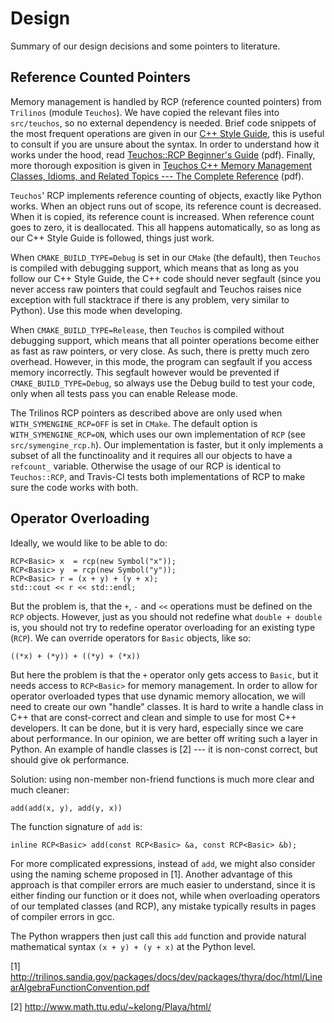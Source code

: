 # Design

Summary of our design decisions and some pointers to literature.

## Reference Counted Pointers

Memory management is handled by RCP (reference counted pointers) from
`Trilinos` (module `Teuchos`). We have copied the relevant files into
`src/teuchos`, so no external dependency is needed.  Brief code snippets of the
most frequent operations are given in our [C++ Style
Guide](style_guide.md), this is useful to consult if you are unsure about
the syntax.  In order to understand how it works under the hood, read
[Teuchos::RCP Beginner's
Guide](http://trilinos.sandia.gov/RefCountPtrBeginnersGuideSAND.pdf) (pdf).
Finally, more thorough exposition is given in [Teuchos C++ Memory Management
Classes, Idioms, and Related Topics --- The Complete
Reference](http://www.cs.sandia.gov/~rabartl/TeuchosMemoryManagementSAND.pdf)
(pdf).

`Teuchos`' RCP implements reference counting of objects, exactly like Python
works. When an object runs out of scope, its reference count is decreased. When
it is copied, its reference count is increased. When reference count goes to
zero, it is deallocated. This all happens automatically, so as long as our C++
Style Guide is followed, things just work.

When `CMAKE_BUILD_TYPE=Debug` is set in our `CMake` (the default), then
`Teuchos` is compiled with debugging support, which means that as long as you
follow our C++ Style Guide, the C++ code should never segfault (since you never
access raw pointers that could segfault and Teuchos raises nice exception with
full stacktrace if there is any problem, very similar to Python). Use this mode
when developing.

When `CMAKE_BUILD_TYPE=Release`, then `Teuchos` is compiled without debugging
support, which means that all pointer operations become either as fast as raw
pointers, or very close. As such, there is pretty much zero overhead. However,
in this mode, the program can segfault if you access memory incorrectly. This
segfault however would be prevented if `CMAKE_BUILD_TYPE=Debug`, so always use
the Debug build to test your code, only when all tests pass you can enable
Release mode.

The Trilinos RCP pointers as described above are only used when
`WITH_SYMENGINE_RCP=OFF` is set in `CMake`. The default option is
`WITH_SYMENGINE_RCP=ON`, which uses our own implementation of `RCP` (see
`src/symengine_rcp.h`). Our implementation is faster, but it only implements a
subset of all the functinoality and it requires all our objects to have a
`refcount_` variable. Otherwise the usage of our RCP is identical to
`Teuchos::RCP`, and Travis-CI tests both implementations of RCP to make sure
the code works with both.


## Operator Overloading

Ideally, we would like to be able to do:

    RCP<Basic> x  = rcp(new Symbol("x"));
    RCP<Basic> y  = rcp(new Symbol("y"));
    RCP<Basic> r = (x + y) + (y + x);
    std::cout << r << std::endl;

But the problem is, that the `+`, `-` and `<<` operations must be defined on the `RCP` objects.
However, just as you should not redefine what `double + double` is, you should not try to redefine operator overloading for an existing type (`RCP`). We can override operators for `Basic` objects, like so:

    ((*x) + (*y)) + ((*y) + (*x))

But here the problem is that the `+` operator only gets access to `Basic`, but it needs access to `RCP<Basic>`
for memory management. In order to allow for operator overloaded types that use dynamic memory allocation, we will need to create our own "handle" classes. It is hard to write a handle class in C++ that are const-correct and clean and simple to use for most C++ developers. It can be done, but it is very hard, especially since
we care about performance. In our opinion, we are better off writing such a layer in Python.
An example of handle classes is [2] --- it is non-const correct, but should give ok performance.


Solution: using non-member non-friend functions is much more clear and much cleaner:

    add(add(x, y), add(y, x))

The function signature of `add` is:

    inline RCP<Basic> add(const RCP<Basic> &a, const RCP<Basic> &b);

For more complicated expressions, instead of `add`, we might also consider
using the naming scheme proposed in [1]. Another advantage of this approach is
that compiler errors are much easier to understand, since it is either finding
our function or it does not, while when overloading operators of our templated
classes (and RCP), any mistake typically results in pages of compiler errors in
gcc.

The Python wrappers then just call this `add` function and provide natural mathematical syntax `(x + y) + (y + x)` at the Python level.


[1] http://trilinos.sandia.gov/packages/docs/dev/packages/thyra/doc/html/LinearAlgebraFunctionConvention.pdf

[2] http://www.math.ttu.edu/~kelong/Playa/html/
